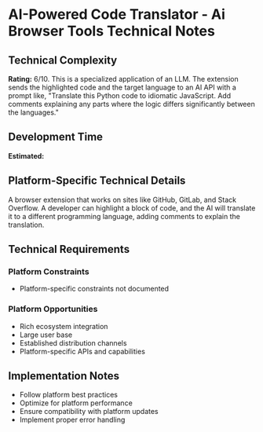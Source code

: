 # AI-Powered Code Translator - Ai Browser Tools Technical Notes

## Technical Complexity
**Rating:** 6/10. This is a specialized application of an LLM. The extension sends the highlighted code and the target language to an AI API with a prompt like, "Translate this Python code to idiomatic JavaScript. Add comments explaining any parts where the logic differs significantly between the languages."

## Development Time
**Estimated:** 

## Platform-Specific Technical Details
A browser extension that works on sites like GitHub, GitLab, and Stack Overflow. A developer can highlight a block of code, and the AI will translate it to a different programming language, adding comments to explain the translation.

## Technical Requirements

### Platform Constraints
- Platform-specific constraints not documented

### Platform Opportunities
- Rich ecosystem integration
- Large user base
- Established distribution channels
- Platform-specific APIs and capabilities

## Implementation Notes
- Follow platform best practices
- Optimize for platform performance
- Ensure compatibility with platform updates
- Implement proper error handling
